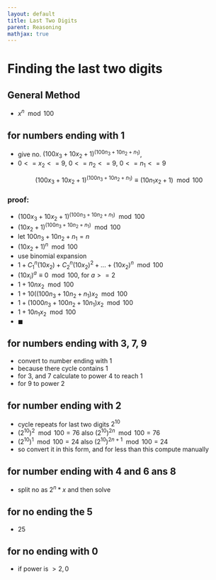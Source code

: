 ```yaml
---
layout: default
title: Last Two Digits
parent: Reasoning
mathjax: true
---
```


# Finding the last two digits

## General Method 

- $x^n \mod 100$

## for numbers ending with 1

- give no. $(100x_3 + 10x_2 + 1)^{(100n_3 + 10n_2 + n_1)}$,
- $0<=x_2<=9$, $0<=n_2<=9$, $0<=n_1<=9$

$$
(100x_3 + 10x_2 + 1)^{(100n_3 + 10n_2 + n_1)} 
\equiv
(10n_1x_2 + 1)
\mod 100
$$

### proof:

-  $(100x_3 + 10x_2 + 1)^{(100n_3 + 10n_2 + n_1)} \mod 100$
-  $(10x_2 + 1)^{(100n_3 + 10n_2 + n_1)} \mod 100$
-  let $100n_3 + 10n_2 + n_1 = n$
-  $(10x_2 + 1)^{n} \mod 100$
-  use binomial expansion
-  $1 + C_1^n(10x_2) + C_2^n(10x_2)^2 + ... + (10x_2)^n \mod 100$
-  $(10x_i)^a \equiv 0 \mod 100$, for $a >=2$
-  $1 + 10nx_2 \mod 100$
-  $1 + 10((100n_3 + 10n_2 + n_1)x_2 \mod 100$
-  $1 + (1000n_3 + 100n_2 + 10n_1)x_2 \mod 100$
-  $1 + 10n_1x_2 \mod 100$
-  $\blacksquare$

## for numbers ending with 3, 7, 9

- convert to number ending with 1
- because there cycle contains 1
- for 3, and 7 calculate to power 4 to reach 1
- for 9 to power 2

## for number ending with 2

- cycle repeats for last two digits $2^10$
- $(2^{10})^2 \mod 100 = 76$ also  $(2^{10})^{2n} \mod 100 = 76$
- $(2^{10})^1 \mod 100 = 24$ also  $(2^{10})^{2n+1} \mod 100 = 24$
- so convert it in this form, and for less than this compute manually

## for number ending with 4 and 6 ans 8

- split no as $2^n*x$ and then solve

## for no ending the 5

- 25

## for no ending with 0

- if power is $>2, 0$